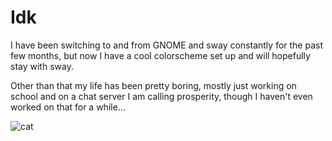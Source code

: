 # Idk

I have been switching to and from GNOME and sway constantly for the past few months, but now I have a cool colorscheme set up and will hopefully stay with sway.

Other than that my life has been pretty boring, mostly just working on school and on a chat server I am calling prosperity, though I haven't even worked on that for a while...

![cat](https://media.makeameme.org/created/stay-positive-3eebc45fbe.jpg "Stay Strong!")
